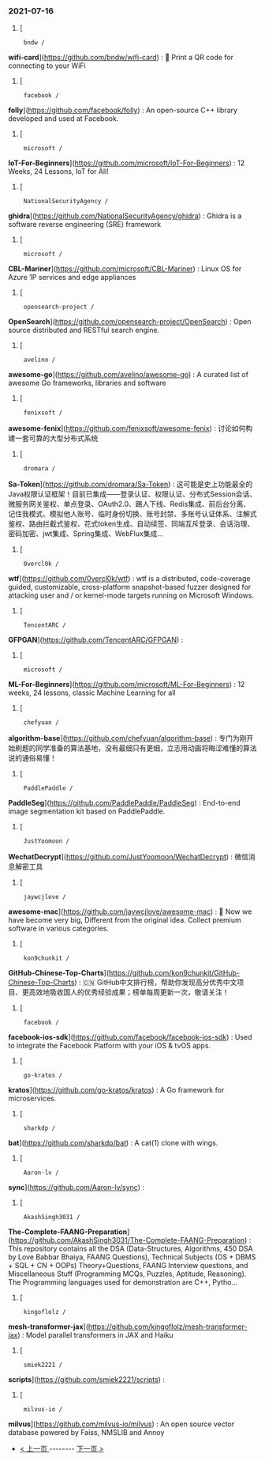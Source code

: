 ### 2021-07-16 
1. [
    

        bndw /
**wifi-card**](https://github.com/bndw/wifi-card) : 📶 Print a QR code for connecting to your WiFi
1. [
    

        facebook /
**folly**](https://github.com/facebook/folly) : An open-source C++ library developed and used at Facebook.
1. [
    

        microsoft /
**IoT-For-Beginners**](https://github.com/microsoft/IoT-For-Beginners) : 12 Weeks, 24 Lessons, IoT for All!
1. [
    

        NationalSecurityAgency /
**ghidra**](https://github.com/NationalSecurityAgency/ghidra) : Ghidra is a software reverse engineering (SRE) framework
1. [
    

        microsoft /
**CBL-Mariner**](https://github.com/microsoft/CBL-Mariner) : Linux OS for Azure 1P services and edge appliances
1. [
    

        opensearch-project /
**OpenSearch**](https://github.com/opensearch-project/OpenSearch) : Open source distributed and RESTful search engine.
1. [
    

        avelino /
**awesome-go**](https://github.com/avelino/awesome-go) : A curated list of awesome Go frameworks, libraries and software
1. [
    

        fenixsoft /
**awesome-fenix**](https://github.com/fenixsoft/awesome-fenix) : 讨论如何构建一套可靠的大型分布式系统
1. [
    

        dromara /
**Sa-Token**](https://github.com/dromara/Sa-Token) : 这可能是史上功能最全的Java权限认证框架！目前已集成——登录认证、权限认证、分布式Session会话、微服务网关鉴权、单点登录、OAuth2.0、踢人下线、Redis集成、前后台分离、记住我模式、模拟他人账号、临时身份切换、账号封禁、多账号认证体系、注解式鉴权、路由拦截式鉴权、花式token生成、自动续签、同端互斥登录、会话治理、密码加密、jwt集成、Spring集成、WebFlux集成...
1. [
    

        0vercl0k /
**wtf**](https://github.com/0vercl0k/wtf) : wtf is a distributed, code-coverage guided, customizable, cross-platform snapshot-based fuzzer designed for attacking user and / or kernel-mode targets running on Microsoft Windows.
1. [
    

        TencentARC /
**GFPGAN**](https://github.com/TencentARC/GFPGAN) : 
1. [
    

        microsoft /
**ML-For-Beginners**](https://github.com/microsoft/ML-For-Beginners) : 12 weeks, 24 lessons, classic Machine Learning for all
1. [
    

        chefyuan /
**algorithm-base**](https://github.com/chefyuan/algorithm-base) : 专门为刚开始刷题的同学准备的算法基地，没有最细只有更细，立志用动画将晦涩难懂的算法说的通俗易懂！
1. [
    

        PaddlePaddle /
**PaddleSeg**](https://github.com/PaddlePaddle/PaddleSeg) : End-to-end image segmentation kit based on PaddlePaddle.
1. [
    

        JustYoomoon /
**WechatDecrypt**](https://github.com/JustYoomoon/WechatDecrypt) : 微信消息解密工具
1. [
    

        jaywcjlove /
**awesome-mac**](https://github.com/jaywcjlove/awesome-mac) :  Now we have become very big, Different from the original idea. Collect premium software in various categories.
1. [
    

        kon9chunkit /
**GitHub-Chinese-Top-Charts**](https://github.com/kon9chunkit/GitHub-Chinese-Top-Charts) : 🇨🇳 GitHub中文排行榜，帮助你发现高分优秀中文项目、更高效地吸收国人的优秀经验成果；榜单每周更新一次，敬请关注！
1. [
    

        facebook /
**facebook-ios-sdk**](https://github.com/facebook/facebook-ios-sdk) : Used to integrate the Facebook Platform with your iOS & tvOS apps.
1. [
    

        go-kratos /
**kratos**](https://github.com/go-kratos/kratos) : A Go framework for microservices.
1. [
    

        sharkdp /
**bat**](https://github.com/sharkdp/bat) : A cat(1) clone with wings.
1. [
    

        Aaron-lv /
**sync**](https://github.com/Aaron-lv/sync) : 
1. [
    

        AkashSingh3031 /
**The-Complete-FAANG-Preparation**](https://github.com/AkashSingh3031/The-Complete-FAANG-Preparation) : This repository contains all the DSA (Data-Structures, Algorithms, 450 DSA by Love Babbar Bhaiya, FAANG Questions), Technical Subjects (OS + DBMS + SQL + CN + OOPs) Theory+Questions, FAANG Interview questions, and Miscellaneous Stuff (Programming MCQs, Puzzles, Aptitude, Reasoning). The Programming languages used for demonstration are C++, Pytho…
1. [
    

        kingoflolz /
**mesh-transformer-jax**](https://github.com/kingoflolz/mesh-transformer-jax) : Model parallel transformers in JAX and Haiku
1. [
    

        smiek2221 /
**scripts**](https://github.com/smiek2221/scripts) : 
1. [
    

        milvus-io /
**milvus**](https://github.com/milvus-io/milvus) : An open source vector database powered by Faiss, NMSLIB and Annoy 

- [ < 上一页 ](https://github.com/able8/github-trending-daily-record/blob/master/2021-07-15.md) -------- [ 下一页 > ](https://github.com/able8/github-trending-daily-record/blob/master/2021-07-17.md)